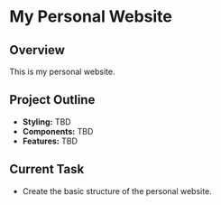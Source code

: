 # My Personal Website

## Overview

This is my personal website.

## Project Outline

- **Styling:** TBD
- **Components:** TBD
- **Features:** TBD

## Current Task

- Create the basic structure of the personal website.
